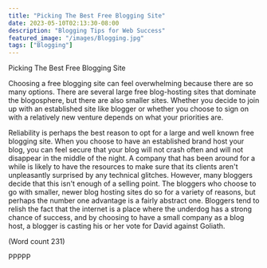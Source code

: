 ```yaml
---
title: "Picking The Best Free Blogging Site"
date: 2023-05-10T02:13:30-08:00
description: "Blogging Tips for Web Success"
featured_image: "/images/Blogging.jpg"
tags: ["Blogging"]
---
```


Picking The Best Free Blogging Site

Choosing a free blogging site can feel overwhelming
because there are so many options. There are several
large free blog-hosting sites that dominate the
blogosphere, but there are also smaller sites. Whether
you decide to join up with an established site like
blogger or whether you choose to sign on with a
relatively new venture depends on what your priorities
are. 

Reliability is perhaps the best reason to opt for a large
and well known free blogging site. When you choose to
have an established brand host your blog, you can feel
secure that your blog will not crash often and will not
disappear in the middle of the night. A company that
has been around for a while is likely to have the
resources to make sure that its clients aren't
unpleasantly surprised by any technical glitches.
However, many bloggers decide that this isn't enough
of a selling point. The bloggers who choose to go with
smaller, newer blog hosting sites do so for a variety of
reasons, but perhaps the number one advantage is a
fairly abstract one. Bloggers tend to relish the fact that
the internet is a place where the underdog has a strong
chance of success, and by choosing to have a small
company as a blog host, a blogger is casting his or her
vote for David against Goliath. 

(Word count 231)

PPPPP

